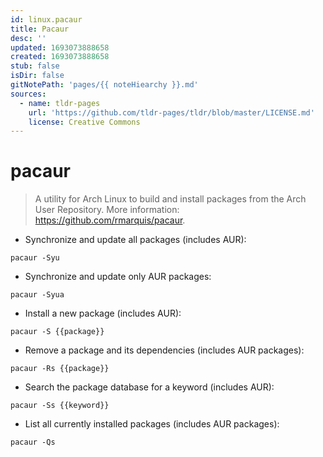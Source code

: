 ```yaml
---
id: linux.pacaur
title: Pacaur
desc: ''
updated: 1693073888658
created: 1693073888658
stub: false
isDir: false
gitNotePath: 'pages/{{ noteHiearchy }}.md'
sources:
  - name: tldr-pages
    url: 'https://github.com/tldr-pages/tldr/blob/master/LICENSE.md'
    license: Creative Commons
---
```

# pacaur

> A utility for Arch Linux to build and install packages from the Arch User Repository.
> More information: <https://github.com/rmarquis/pacaur>.

- Synchronize and update all packages (includes AUR):

`pacaur -Syu`

- Synchronize and update only AUR packages:

`pacaur -Syua`

- Install a new package (includes AUR):

`pacaur -S {{package}}`

- Remove a package and its dependencies (includes AUR packages):

`pacaur -Rs {{package}}`

- Search the package database for a keyword (includes AUR):

`pacaur -Ss {{keyword}}`

- List all currently installed packages (includes AUR packages):

`pacaur -Qs`


